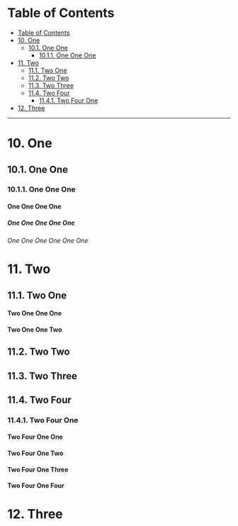 <!-- !numberedheadings (start=10 omit="Table of Contents") -->

# Table of Contents

<!-- !toc -->

* [Table of Contents](#table-of-contents)
* [10\. One](#10-one)
  * [10.1\. One One](#101-one-one)
    * [10.1.1\. One One One](#1011-one-one-one)
* [11\. Two](#11-two)
  * [11.1\. Two One](#111-two-one)
  * [11.2\. Two Two](#112-two-two)
  * [11.3\. Two Three](#113-two-three)
  * [11.4\. Two Four](#114-two-four)
    * [11.4.1\. Two Four One](#1141-two-four-one)
* [12\. Three](#12-three)

<!-- toc! -->

----

# 10\. One

## 10.1\. One One

### 10.1.1\. One One One

#### One One One One

##### One One One One One

###### One One One One One One

# 11\. Two

## 11.1\. Two One

#### Two One One One

#### Two One One Two

## 11.2\. Two Two

## 11.3\. Two Three

## 11.4\. Two Four

### 11.4.1\. Two Four One

#### Two Four One One

#### Two Four One Two

#### Two Four One Three

#### Two Four One Four

# 12\. Three


